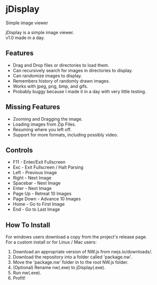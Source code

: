 # jDisplay
Simple image viewer

jDisplay is a simple image viewer.  
v1.0 made in a day.

## Features
* Drag and Drop files or directories to load them.
* Can recursively search for images in directories to display.
* Can randomize images to display.
* Remembers history of randomly drawn images.
* Works with jpeg, png, bmp, and gifs.
* Probably buggy because I made it in a day with very little testing.

## Missing Features
* Zooming and Dragging the image.
* Loading images from Zip Files.
* Resuming where you left off.
* Support for more formats, including possibly video.

## Controls
* F11       - Enter/Exit Fullscreen
* Exc       - Exit Fullscreen / Halt Parsing
* Left      - Previous Image
* Right     - Next Image
* Spacebar  - Next Image
* Enter     - Next Image
* Page Up   - Retreat 10 Images
* Page Down - Advance 10 Images
* Home      - Go to First Image
* End       - Go to Last Image

## How To Install
For windows users download a copy from the project's release page.  
For a custom install or for Linux / Mac users:  
1. Download an appropriate version of NW.js from nwjs.io/downloads/.  
2. Download the repository into a folder called 'package.nw'.
3. Move the 'package.nw' folder in to the root NW.js folder.
4. (Optional) Rename nw(.exe) to jDisplay(.exe).
5. Run nw(.exe).
6. Profit!
